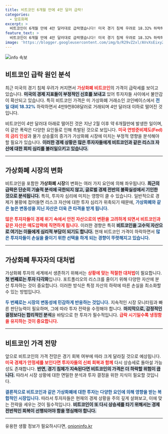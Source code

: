 ```yaml
---
title: 비트코인 6개월 만에 4만 달러 급락!
categories:
  - 암호화폐
excerpt: >
  비트코인이 6개월 만에 4만 달러대로 급락했습니다! 미국 경기 침체 우려로 18.32% 하락하며 투자자들의 이목을 집중시키고 있습니다. 비트코인 시장의 향후 전망은?
feature_text: >
  비트코인이 6개월 만에 4만 달러대로 급락했습니다! 미국 경기 침체 우려로 18.32% 하락하며 투자자들의 이목을 집중시키고 있습니다. 비트코인 시장의 향후 전망은?
image: 'https://blogger.googleusercontent.com/img/b/R29vZ2xl/AVvXsEixyZcFfHzMRdzZMjFBmAUKJYCLCGyLL1o632UiGVXcaFdKo_bkvkuCioo0uUKlGfBVcT3P84aROyZIXSBEx3Aw5nCQ3pTgDom1WDC4m8eifvWiAmWEEVb4x6G_l8C0QH225ldMjyaFvpxGEBGNO37VmDTDMHGhJPq73UglMfDca1-0aw/s1600/blogspot.png'
---
```


<p><img src="https://blogger.googleusercontent.com/img/b/R29vZ2xl/AVvXsEixyZcFfHzMRdzZMjFBmAUKJYCLCGyLL1o632UiGVXcaFdKo_bkvkuCioo0uUKlGfBVcT3P84aROyZIXSBEx3Aw5nCQ3pTgDom1WDC4m8eifvWiAmWEEVb4x6G_l8C0QH225ldMjyaFvpxGEBGNO37VmDTDMHGhJPq73UglMfDca1-0aw/s1600/blogspot.png" alt="info 속보" /></p>

<h2 data-ke-size="size26">비트코인 급락 원인 분석</h2>

<p data-ke-size="size16">최근 미국의 경기 침체 우려가 커지면서 <b><span style="color: #ee2323;">가상화폐 비트코인</span></b>의 가격이 급락세를 보이고 있습니다. <b><span style="background-color: #21538527;">미국의 경제 지표들이 부정적인 신호를 보내고</span></b> 있어 투자자들 사이에서 불안감이 확산되고 있습니다. 특히 비트코인 가격은 미 가상화폐 거래소인 코인베이스에서 <b><span style="color: #1a5490;">전일 대비 18.32%</b> 하락하면서 4만9천808달러로 거래되며 4만 달러대 이하로 떨어진 것입니다.</p>

<p data-ke-size="size16">비트코인이 4만 달러대 아래로 떨어진 것은 지난 2월 이후 약 6개월만에 발생한 일이며, 이 같은 폭락은 다양한 요인들로 인해 촉발된 것으로 보입니다. <b><span style="color: #ee2323;">미국 연방준비제도(Fed)의 금리 인상</span></b>과 물가 상승률의 증가가 가상화폐 시장에 미치는 부정적 영향을 분석해야 할 필요가 있습니다. <b><span style="background-color: #21538527;">이러한 경제 상황은 많은 투자자들에게 비트코인과 같은 리스크 자산에 대한 회피 심리를 불러일으키고 있습니다.</span></b></p>

<hr>

<h2 data-ke-size="size26">가상화폐 시장의 변화</h2>

<p data-ke-size="size16">비트코인을 포함한 <b><span style="ee2323;">가상화폐 시장</span></b>의 변화는 여러 가지 요인에 의해 좌우됩니다. <b><span style="background-color: #21538527;">최근의 급락은 단순히 기술적 분석에 국한되지 않고, 글로벌 경제 전반의 불확실성에서 기인한 것으로 분석됩니다.</span></b> 특히, 투자자 심리에 미치는 영향이 클 수 있습니다. 일반적으로 경제가 불황에 접어들면 리스크 자산에 대한 투자 심리가 위축되기 때문에, <b><span style="color: #1a5490;">가상화폐와 같은 높은 변동성을 지닌 자산은 더욱 큰 타격을 받게 됩니다.</span></b></p>

<p data-ke-size="size16"><b><span style="color: #ee2323;">많은 투자자들이 경제 위기 속에서 안전 자산으로의 변환을 고려하게 되면서 비트코인과 같은 자산은 매도압력에 직면하게 됩니다.</span></b> 이러한 경향은 특히 <b><span style="background-color: #21538527;">비트코인을 고수익 자산으로 여기는 이들에게 심리적 부담이 되기도 합니다.</span></b> 현재 비트코인 가격이 하락하면서 <b><span style="color: #1a5490;">많은 투자자들이 손실을 줄이기 위한 선택을 하게 되는 경향이 뚜렷해지고 있습니다.</span></b></p>

<hr>

<h2 data-ke-size="size26">가상화폐 투자자의 대처법</h2>

<p data-ke-size="size16">가상화폐 투자의 세계에서 생존하기 위해서는 <b><span style="color: #ee2323;">상황에 맞는 적절한 대처법</span></b>이 필요합니다. <b><span style="background-color: #21538527;">첫 번째로는 투자 다각화</span></b>입니다. 포트폴리오의 리스크를 줄이기 위해 다양한 자산에 분산 투자하는 것이 중요합니다. 이러한 방식은 특정 자산의 하락에 따른 손실을 최소화할 수 있는 방법입니다.</p>

<p data-ke-size="size16"><b><span style="color: #1a5490;">두 번째로는 시장의 변동성에 민감하게 반응하는 것입니다.</span></b> 지속적인 시장 모니터링과 빠른 판단능력이 필요하며, 그에 따라 투자 전략을 수정해야 합니다. <b><span style="background-color: #21538527;">마지막으로, 감정적인 결정보다는 합리적인 분석</span></b>을 바탕으로 한 투자가 필수적입니다. <b><span style="color: #ee2323;">급락 시기일수록 냉정함을 유지하는 것이 중요합니다.</span></b></p>

<hr>

<h2 data-ke-size="size26">비트코인 가격 전망</h2>

<p data-ke-size="size16">앞으로 비트코인의 가격 전망은 경기 회복 여부에 따라 크게 달라질 것으로 예상됩니다. <b><span style="color: #ee2323;">미국 경제가 안정세를 보인다면 투자자들의 신뢰 회복과 함께</span></b> 다시 상승세로 돌아설 가능성도 존재합니다. <b><span style="background-color: #21538527;">반면, 경기 침체가 지속된다면 비트코인의 가격은 더 하락할 위험이 큽니다.</span></b> 따라서 시장 상황에 대한 면밀한 분석과 투자 결정을 위한 지식이 필요할 것입니다.</p>

<p data-ke-size="size16"><b><span style="color: #1a5490;">결론적으로 비트코인과 같은 가상화폐에 대한 투자는 다양한 요인에 의해 영향을 받는 복합적인 시장입니다.</span></b> 따라서 투자자들은 현재의 경제 상황을 주의 깊게 살펴보고, 이에 맞는 전략을 세우는 것이 필수적입니다. <b><span style="background-color: #21538527;">비트코인이 또 다시 상승세를 타기 위해서는 경제 전반적인 회복이 선행되어야 함을 명심해야 합니다.</span></b></p>

<hr>
유용한 생활 정보가 필요하시다면, <a href="https://onioninfo.kr" rel="dofollow">onioninfo.kr</a>


